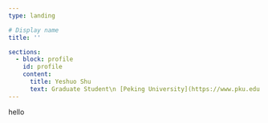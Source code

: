 ```yaml
---
type: landing

# Display name
title: ''

sections:
  - block: profile
    id: profile
    content:
      title: Yeshuo Shu
      text: Graduate Student\n [Peking University](https://www.pku.edu.cn/)
---
```


hello
